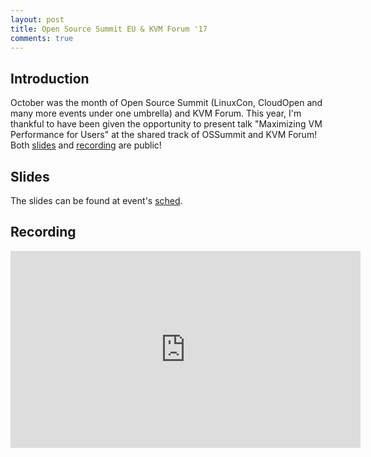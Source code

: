 ```yaml
---
layout: post
title: Open Source Summit EU & KVM Forum '17
comments: true
---
```


## Introduction

October was the month of Open Source Summit (LinuxCon, CloudOpen and many more events under one umbrella) and KVM Forum. This year, I'm thankful to have been given the opportunity to present talk "Maximizing VM Performance for Users" at the shared track of OSSummit and KVM Forum! Both [slides](https://schd.ws/hosted_files/osseu17/06/kvm_forum.pdf) and [recording](https://www.youtube.com/watch?v=_SlUlQRcnQg) are public!

<!--more-->

## Slides
The slides can be found at event's [sched](https://schd.ws/hosted_files/osseu17/06/kvm_forum.pdf).

## Recording
<iframe width="560" height="315" src="https://www.youtube.com/embed/_SlUlQRcnQg" frameborder="0" gesture="media" allowfullscreen></iframe>
